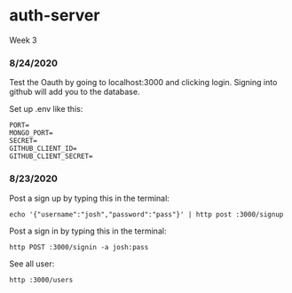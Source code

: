# auth-server
Week 3
### 8/24/2020
Test the Oauth by going to localhost:3000 and clicking login. Signing into github will add you to the database.  

Set up .env like this: 
```
PORT=
MONGO_PORT=
SECRET=
GITHUB_CLIENT_ID=
GITHUB_CLIENT_SECRET=
```

### 8/23/2020
Post a sign up by typing this in the terminal:
```
echo '{"username":"josh","password":"pass"}' | http post :3000/signup
```
Post a sign in by typing this in the terminal:
```
http POST :3000/signin -a josh:pass
```
See all user:
```
http :3000/users
```